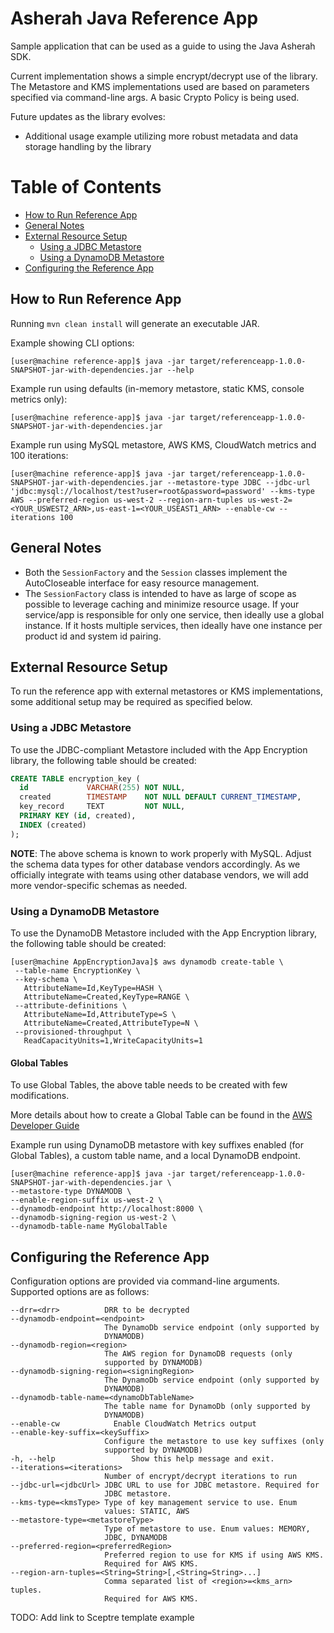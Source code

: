# Asherah Java Reference App

Sample application that can be used as a guide to using the Java Asherah SDK.

Current implementation shows a simple encrypt/decrypt use of the library. The Metastore and KMS implementations used are based on parameters specified via command-line args. A basic Crypto Policy is being used.

Future updates as the library evolves:

- Additional usage example utilizing more robust metadata and data storage handling by the library

Table of Contents
=================

  * [How to Run Reference App](#how-to-run-reference-app)
  * [General Notes](#general-notes)
  * [External Resource Setup](#external-resource-setup)
    * [Using a JDBC Metastore](#using-a-jdbc-metastore)
    * [Using a DynamoDB Metastore](#using-a-dynamodb-metastore)
  * [Configuring the Reference App](#configuring-the-reference-app)

## How to Run Reference App

Running `mvn clean install` will generate an executable JAR.

Example showing CLI options:

```console
[user@machine reference-app]$ java -jar target/referenceapp-1.0.0-SNAPSHOT-jar-with-dependencies.jar --help
```

Example run using defaults (in-memory metastore, static KMS, console metrics only):

```console
[user@machine reference-app]$ java -jar target/referenceapp-1.0.0-SNAPSHOT-jar-with-dependencies.jar 
 ```

Example run using MySQL metastore, AWS KMS, CloudWatch metrics and 100 iterations:

```console
[user@machine reference-app]$ java -jar target/referenceapp-1.0.0-SNAPSHOT-jar-with-dependencies.jar --metastore-type JDBC --jdbc-url 'jdbc:mysql://localhost/test?user=root&password=password' --kms-type AWS --preferred-region us-west-2 --region-arn-tuples us-west-2=<YOUR_USWEST2_ARN>,us-east-1=<YOUR_USEAST1_ARN> --enable-cw --iterations 100
```

## General Notes

- Both the `SessionFactory` and the `Session` classes implement the AutoCloseable interface for easy resource
 management.
- The `SessionFactory` class is intended to have as large of scope as possible to leverage caching and minimize resource usage. If your service/app is responsible for only one service, then ideally use a global instance. If it hosts multiple services, then ideally have one instance per product id and system id pairing.

## External Resource Setup
To run the reference app with external metastores or KMS implementations, some additional setup may be required as specified below.

### Using a JDBC Metastore

To use the JDBC-compliant Metastore included with the App Encryption library, the following table should be created:

``` sql
CREATE TABLE encryption_key (
  id             VARCHAR(255) NOT NULL,
  created        TIMESTAMP    NOT NULL DEFAULT CURRENT_TIMESTAMP,
  key_record     TEXT         NOT NULL,
  PRIMARY KEY (id, created),
  INDEX (created)
);

```
**NOTE**: The above schema is known to work properly with MySQL. Adjust the schema data types for other database vendors accordingly. As we officially integrate with teams using other database vendors, we will add more vendor-specific schemas as needed.


### Using a DynamoDB Metastore
To use the DynamoDB Metastore included with the App Encryption library, the following table should be created:

``` console
[user@machine AppEncryptionJava]$ aws dynamodb create-table \
 --table-name EncryptionKey \
 --key-schema \
   AttributeName=Id,KeyType=HASH \
   AttributeName=Created,KeyType=RANGE \
 --attribute-definitions \
   AttributeName=Id,AttributeType=S \
   AttributeName=Created,AttributeType=N \
 --provisioned-throughput \
   ReadCapacityUnits=1,WriteCapacityUnits=1
```

#### Global Tables

To use Global Tables, the above table needs to be created with few modifications.

More details about how to create a Global Table can be found in the
[AWS Developer Guide](https://docs.aws.amazon.com/amazondynamodb/latest/developerguide/globaltables.tutorial.html)

Example run using DynamoDB metastore with key suffixes enabled (for Global Tables), a custom table name, and a
local DynamoDB endpoint.

```console
[user@machine reference-app]$ java -jar target/referenceapp-1.0.0-SNAPSHOT-jar-with-dependencies.jar \
--metastore-type DYNAMODB \
--enable-region-suffix us-west-2 \
--dynamodb-endpoint http://localhost:8000 \
--dynamodb-signing-region us-west-2 \
--dynamodb-table-name MyGlobalTable
``` 

## Configuring the Reference App
Configuration options are provided via command-line arguments. Supported options are as
follows:

```console
--drr=<drr>          DRR to be decrypted
--dynamodb-endpoint=<endpoint>
                     The DynamoDb service endpoint (only supported by
                     DYNAMODB)
--dynamodb-region=<region>
                     The AWS region for DynamoDB requests (only
                     supported by DYNAMODB)
--dynamodb-signing-region=<signingRegion>
                     The DynamoDb service endpoint (only supported by
                     DYNAMODB)
--dynamodb-table-name=<dynamoDbTableName>
                     The table name for DynamoDb (only supported by
                     DYNAMODB)
--enable-cw            Enable CloudWatch Metrics output
--enable-key-suffix=<keySuffix>
                     Configure the metastore to use key suffixes (only
                     supported by DYNAMODB)
-h, --help                 Show this help message and exit.
--iterations=<iterations>
                     Number of encrypt/decrypt iterations to run
--jdbc-url=<jdbcUrl> JDBC URL to use for JDBC metastore. Required for
                     JDBC metastore.
--kms-type=<kmsType> Type of key management service to use. Enum
                     values: STATIC, AWS
--metastore-type=<metastoreType>
                     Type of metastore to use. Enum values: MEMORY,
                     JDBC, DYNAMODB
--preferred-region=<preferredRegion>
                     Preferred region to use for KMS if using AWS KMS.
                     Required for AWS KMS.
--region-arn-tuples=<String=String>[,<String=String>...]
                     Comma separated list of <region>=<kms_arn> tuples.
                     Required for AWS KMS.
```

TODO: Add link to Sceptre template example  
